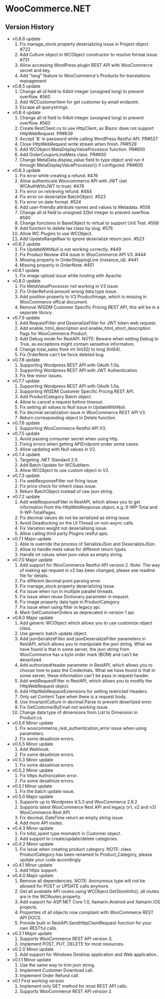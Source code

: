 ﻿WooCommerce.NET
======================

Version History
-------------------
* v0.8.6 update
  1. Fix manage_stock property deserializing issue in Project object. #722
  2. Add Culture object in WCObject constructor to resolve format issue. #731
  3. Allow accessing WordPress plugin REST API with WooCommerce secret and key.
  4. Add "lang" feature to WooCommerce's Products for translations management
* v0.8.5 update
  1. Change all id field to 64bit integer (unsigned long) to prevent overflow. #560
  2. Add WCCustomerItem for get customer by email endpoint.
  3. Escape all querystrings.
* v0.8.4 update
  1. Change all id field to 64bit integer (unsigned long) to prevent overflow. #560
  2. Create RestClient.cs to use HttpClient, as Blazor does not support HttpWebRequest. PR#639
  3. Accept '&' in password while calling WordPress Restful API. PR#527
  4. Close HttpWebRequest write stream when finish. PR#529
  5. Add WCObject.MetaDisplayValueProcessor function. PR#600
  6. Add OrderCouponLineMeta class. PR#600
  7. Change MetaData.display_value field to type object and run it through MetaDisplayValueProcessor() if configured. PR#600
* v0.8.3 update
  1. Fix error while creating a refund. #476
  2. Allow authenticate Woocommerce API with JWT (set WCAuthWithJWT to true). #478
  3. Fix error on retrieving refund. #484
  4. Fix error on deserialize BatchObject. #523
  5. Fix error on date format. #524
  6. Add user-friendly attribute names and values to Metadata. #558
  7. Change all id field to unsigned 32bit integer to prevent overflow. #560
  8. Change functions in BaseObject to virtual to support Unit Test. #568
  9. Add function to delete tax class by slug. #576
  10. Allow WC Plugins to use WCObject.
  11. Add UpdateRangeRaw to ignore deserialize return json. #523
* v0.8.2 update
  1. Fix UpdateWithNull is not working correctly. #449
  2. Fix Product Review 404 issue in WooCommerce API V3. #444
  3. Missing property in OrderShippingLine (instance_id). #441
  4. Missing property in OrderNote. #451
* v0.8.1 update
  1. Fix image upload issue while hosting with Apache.
* v0.8.0 update
  1. Fix MetaValueProcessor not working in V3 issue.
  2. Fix OrderRefund.amount wrong data type issue.
  3. Add position property to V3 ProductImage, which is missing in WooCommerce offical document.
  4. Remove WISDM Customer Specific Pricing REST API, this will be in a separate library.
* v0.7.9 update
  1. Add RequestFilter and DeserializeFilter for JWT token web request.
  2. Add enable_html_description and enable_html_short_description flags for WooCommerce Product.
  3. Add Debug mode for RestAPI. NOTE: Beware when setting Debug to True, as exceptions might contain sensetive information.
  4. Change total_sales from int (Int32) to long (Int64).
  5. Fix OrderNote can't be force deleted bug.
* v0.7.8 update
  1. Supporting Wordpress REST API with OAuth 1.0a.
  2. Supporting Wordpress REST API with JWT Authentication.
  3. Fix few minor issues.
* v0.7.7 update
  1. Supporting Wordpress REST API with OAuth 1.0a.
  2. Supporting WISDM Customer Specific Pricing REST API.
  3. Add ProductCategory Batch object.
  4. Allow to cancel a request before timeout.
  5. Fix setting all values to Null issue in UpdateWithNull.
  6. Fix decimal serialization issue in WooCommerce REST API V3.
  7. Return corresponding object in Delete function.
* v0.7.6 update
  1. Supporting WooCommerce Restful API V3.
* v0.7.5 update
  1. Avoid passing consumer secret when using http.
  2. Fixing errors when getting APIEndpoint under some cases.
  3. Allow updating with Null values in V2.
* v0.7.4 update
  1. Targeting .NET Standard 2.0.
  2. Add Batch Update for WCSubItem.
  3. Allow WCObject to use custom object in V2.
* v0.7.3 update
  1. Fix webResponseFilter not firing issue.
  2. Fix price check for inherit class issue.
  3. Return BatchObject instead of raw json string.
* v0.7.2 update
  1. Add webResponseFilter in RestAPI, which allows you to get information from the HttpWebResponse object, e.g.:X-WP-Total and X-WP-TotalPages.
  2. Fix decimal values do not be serialized as string issue.
  3. Avoid Deadlocking on the UI Thread on non-async calls.
  4. Fix Variation weight not deserialising issue.
  5. Allow calling third party Plugins restful apis.
* v0.7.1 Major update
  1. Able to override the process of SerializeJSon and DeserializeJSon.
  2. Allow to handle meta value for different return types.
  3. Handle int values when json value as empty string.
* v0.7.0 Major update
  1. Add support for WooCommerce Restful API version 2. Note: The way of making api request in v2 has been changed, please see readme file for details.
  2. Fix different decimal point parsing error.
  3. Fix manage_stock property deserializing issue.
  4. Fix issue when run in multiple parallel threads.
  5. Fix issue when reuse Dictionary parameter in request.
  6. Fix image property data type in ProductCategory.
  7. Fix issue when using filter in legacy api.
  8. Mark GetCustomerOrders as deprecated in version 1 api.
* v0.6.0 Major update
  1. Add generic WCObject which allows you to use customize object class.
  2. Use generic batch update object.
  3. Add jsonSerializeFilter and jsonDeserializeFilter parameters in RestAPI, which allows you to manipulate the json string. What we have found is that in some server, the json string from WooCommerce has a byte order mark (BOM) and can't be deserlized.
  4. Add authorizedHeader parameter in RestAPI, which allows you to choose how to pass the Credentials. What we have found is that in some server, these information can't be pass in request header.
  5. Add webRequestFilter in RestAPI, which allows you to modify the HttpWebRequest object.
  6. Add HttpWebRequestExtensions for setting restricted Headers.
  7. Only set Content Type when there is a request body.
  8. Use InvariantCulture in decimal.Parse to prevent deserlized error.
  9. Fix GetCustomerByEmail not working issue.
  10. Change data type of dimensions from List<Dimension> to Dimension in Product.cs
* v0.5.6 Minor update
  1. Fix woocommerce_rest_authentication_error issue when using parameters.
  2. Fix some desalinize errors.
* v0.5.5 Minor update
  1. Add Webhook.
  2. Fix some desalinize errors.
* v0.5.3 Minor update
  1. Fix some desalinize errors.
* v0.5.2 Minor update
  1. Fix https Authorization error.
  2. Fix some desalinize errors.
* v0.5.1 Minor update
  1. Fix the batch update issue.
* v0.5.0 Major update
  1. Supports up to Wordpress 4.5.3 and WooCommerce 2.6.2
  2. Supports latest WooCommerce Rest API and legacy (v1, v2 and v3) WooCommerce Rest API.
  3. Fix decimal, DateTime return as empty string issue.
  4. Add more API routes.
* v0.4.3 Minor update
  1. Fix total_spent type mismatch in Customer object.
  2. Add support to create/update/delete categories.
* v0.4.2 Minor update
  1. Fix issue when creating product category. NOTE: class ProductCategory has been renamed to Product_Category, please update your code accordingly.
* v0.4.1 Minor update
  1. Add https support.
* v0.4.0 Major update
  1. Remove all dependencies. NOTE: Anonymous type will not be allowed for POST or UPDATE calls anymore.
  2. Get all avaliable API routes using WCObject.GetStoreInfo(), all routes are in the WCRoutes property.
  3. Add support for ASP.NET Core 1.0, Xamarin.Android and Xamarin.iOS projects.
  4. Properties of all objects now compliant with WooCommerce REST API DOCS.
  5. Provide built-in RestAPI.SendHttpClientRequest function for your own RESTful calls.
* v0.3.1 Major update
  1. Supports WooCommerce REST API version 3.
  2. Implement POST, PUT, DELETE for most resources.
* v0.2.0 Minor update
  1. Add support for Windows Desktop application and Web application..
* v0.1.1 Minor update
  1. Use the same way to trim json string.
  2. Implement Customer Download call.
  3. Implement Order Refund call.
* v0.1 First working version
  1. Implement only GET method for most REST API calls.
  2. Supports WooCommerce REST API version 2.
